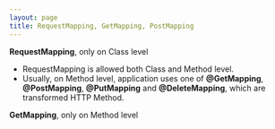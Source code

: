 ```yaml
---
layout: page
title: RequestMapping, GetMapping, PostMapping
---
```


**RequestMapping**, only on Class level
- RequestMapping is allowed both Class and Method level.
- Usually, on Method level, application uses one of **@GetMapping**, **@PostMapping**, **@PutMapping** and **@DeleteMapping**, which are transformed HTTP Method.

**GetMapping**, only on Method level
